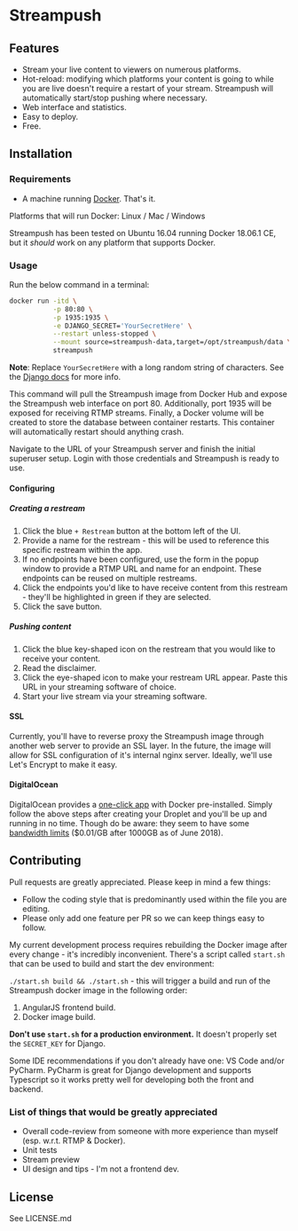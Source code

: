 # Streampush

## Features

* Stream your live content to viewers on numerous platforms.
* Hot-reload: modifying which platforms your content is going to while you are live doesn't require a restart of your stream. Streampush will automatically start/stop pushing where necessary.
* Web interface and statistics.
* Easy to deploy.
* Free.

## Installation

### Requirements

* A machine running [Docker](https://docs.docker.com/install/#supported-platforms). That's it.

Platforms that will run Docker: Linux / Mac / Windows

Streampush has been tested on Ubuntu 16.04 running Docker 18.06.1 CE, but it *should* work on any platform that supports Docker.

### Usage

Run the below command in a terminal:

```bash
docker run -itd \
           -p 80:80 \
           -p 1935:1935 \
           -e DJANGO_SECRET='YourSecretHere' \
           --restart unless-stopped \
           --mount source=streampush-data,target=/opt/streampush/data \
           streampush
``` 

**Note**: Replace `YourSecretHere` with a long random string of characters. See the [Django docs](https://docs.djangoproject.com/en/2.1/ref/settings/#std:setting-SECRET_KEY) for more info.  

This command will pull the Streampush image from Docker Hub and expose the Streampush web interface on port 80. Additionally, port 1935 will be exposed for receiving RTMP streams. Finally, a Docker volume will be created to store the database between container restarts. This container will automatically restart should anything crash. 

Navigate to the URL of your Streampush server and finish the initial superuser setup. Login with those credentials and Streampush is ready to use.

#### Configuring

##### Creating a restream
1) Click the blue `+ Restream` button at the bottom left of the UI.
2) Provide a name for the restream - this will be used to reference this specific restream within the app.
3) If no endpoints have been configured, use the form in the popup window to provide a RTMP URL and name for an endpoint. These endpoints can be reused on multiple restreams.
4) Click the endpoints you'd like to have receive content from this restream - they'll be highlighted in green if they are selected.
5) Click the save button.

##### Pushing content
1) Click the blue key-shaped icon on the restream that you would like to receive your content.
2) Read the disclaimer.
3) Click the eye-shaped icon to make your restream URL appear. Paste this URL in your streaming software of choice.
4) Start your live stream via your streaming software. 

#### SSL

Currently, you'll have to reverse proxy the Streampush image through another web server to provide an SSL layer. In the future, the image will allow for SSL configuration of it's internal nginx server. Ideally, we'll use Let's Encrypt to make it easy.

#### DigitalOcean

DigitalOcean provides a [one-click app](https://www.digitalocean.com/products/one-click-apps/docker/) with Docker pre-installed. Simply follow the above steps after creating your Droplet and you'll be up and running in no time. Though do be aware: they seem to have some [bandwidth limits](https://www.digitalocean.com/docs/accounts/billing/bandwidth/) ($0.01/GB after 1000GB as of June 2018).

## Contributing

Pull requests are greatly appreciated. Please keep in mind a few things:
* Follow the coding style that is predominantly used within the file you are editing.
* Please only add one feature per PR so we can keep things easy to follow.

My current development process requires rebuilding the Docker image after every change - it's incredibly inconvenient. There's a script called `start.sh` that can be used to build and start the dev environment:

`./start.sh build && ./start.sh` - this will trigger a build and run of the Streampush docker image in the following order:
1) AngularJS frontend build.
2) Docker image build.

**Don't use `start.sh` for a production environment.** It doesn't properly set the `SECRET_KEY` for Django.

Some IDE recommendations if you don't already have one: VS Code and/or PyCharm. PyCharm is great for Django development and supports Typescript so it works pretty well for developing both the front and backend.

### List of things that would be greatly appreciated
* Overall code-review from someone with more experience than myself (esp. w.r.t. RTMP & Docker).
* Unit tests
* Stream preview
* UI design and tips - I'm not a frontend dev.

## License
See LICENSE.md